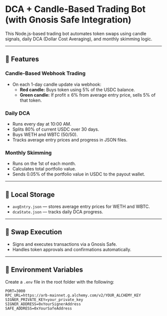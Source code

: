 # DCA + Candle-Based Trading Bot (with Gnosis Safe Integration)

This Node.js-based trading bot automates token swaps using candle signals, daily DCA (Dollar Cost Averaging), and monthly skimming logic. 

---

## 🔧 Features

### Candle-Based Webhook Trading

- On each 1-day candle update via webhook:
  - **Red candle:** Buys token using 5% of the USDC balance.
  - **Green candle:** If profit ≥ 6% from average entry price, sells 5% of that token.

### Daily DCA

- Runs every day at 10:00 AM.
- Splits 80% of current USDC over 30 days.
- Buys WETH and WBTC (50/50).
- Tracks average entry prices and progress in JSON files.

### Monthly Skimming

- Runs on the 1st of each month.
- Calculates total portfolio value.
- Sends 0.05% of the portfolio value in USDC to the payout wallet.

---

## 💾 Local Storage

- `avgEntry.json` — stores average entry prices for WETH and WBTC.
- `dcaState.json` — tracks daily DCA progress.

---

## 🔄 Swap Execution

- Signs and executes transactions via a Gnosis Safe.
- Handles token approvals and confirmations automatically.

---

## 📁 Environment Variables

Create a `.env` file in the root folder with the following:

```env
PORT=3000
RPC_URL=https://arb-mainnet.g.alchemy.com/v2/YOUR_ALCHEMY_KEY
SIGNER_PRIVATE_KEY=your_private_key
SIGNER_ADDRESS=0xYourSignerAddress
SAFE_ADDRESS=0xYourSafeAddress
